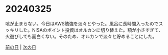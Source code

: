 # 20240325

咳が止まらない。今日はAWS勉強を淡々とやった。風呂に長時間入ったのでスッキリした。NISAのポイント投資はオルカンに切り替えた。額が小さすぎて、火遊びしても面白くない。そのため、オルカンで淡々と貯めることにした。

[前の日](20240324.md) | [次の日](20240326.md)

